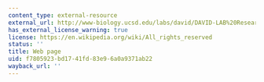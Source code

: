 ```yaml
---
content_type: external-resource
external_url: http://www-biology.ucsd.edu/labs/david/DAVID-LAB%20Research.html
has_external_license_warning: true
license: https://en.wikipedia.org/wiki/All_rights_reserved
status: ''
title: Web page
uid: f7805923-bd17-41fd-83e9-6a0a9371ab22
wayback_url: ''
---
```

